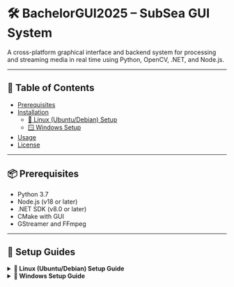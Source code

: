 # 🛠️ BachelorGUI2025 – SubSea GUI System

A cross-platform graphical interface and backend system for processing and streaming media in real time using Python, OpenCV, .NET, and Node.js.

---

## 📖 Table of Contents

- [Prerequisites](#-prerequisites)
- [Installation](#-installation)
  - [🐧 Linux (Ubuntu/Debian) Setup](#linux-ubuntudebian-setup)
  - [🪟 Windows Setup](#windows-setup)
- [Usage](#-usage)
- [License](#-license)

---

## 📦 Prerequisites

- Python 3.7
- Node.js (v18 or later)
- .NET SDK (v8.0 or later)
- CMake with GUI
- GStreamer and FFmpeg

---

## 🧰 Setup Guides

<details>
<summary><strong>🔧 Linux (Ubuntu/Debian) Setup Guide</strong></summary>

### Linux (Ubuntu/Debian) Setup

1. Download the GUI project from the repository.

2. Open a terminal and run the following commands (Skip any step you've already completed):

   ```bash
   sudo apt update
   sudo apt install -y software-properties-common
   sudo add-apt-repository ppa:deadsnakes/ppa
   sudo apt update
   sudo apt-get install python3.7 python3.7-venv python3.7-distutils python3.7-dev python3.7-numpy
   sudo apt-get install libsrtp2-dev
   sudo apt-get install gcc g++
   ```

3. Install GTK, camera, and media support:

   ```bash
   sudo apt-get install libavcodec-dev libavformat-dev libswscale-dev
   sudo apt-get install libgstreamer-plugins-base1.0-dev libgstreamer1.0-dev
   sudo apt-get install libgtk-3-dev
   sudo apt-get install libpng-dev
   sudo apt-get install libjpeg-dev
   sudo apt-get install libopenexr-dev
   sudo apt-get install libtiff-dev
   sudo apt-get install libwebp-dev
   ```

4. Verify Python version:

   ```bash
   python3.7 --version
   ```

5. Navigate to the project backend:

   ```bash
   cd BachelorGUI2025/Backend
   ```

6. Create and activate a virtual environment:

   ```bash
   python3.7 -m venv myenv
   source myenv/bin/activate
   ```

7. Navigate to the Python scripts:

   ```bash
   cd PythonScripts
   ```

8. Install Python dependencies:

   ```bash
   pip install -r requirements.txt
   ```

9. Install GStreamer:

   ```bash
   sudo apt install gstreamer1.0-tools gstreamer1.0-plugins-base \
   gstreamer1.0-plugins-good gstreamer1.0-plugins-bad \
   gstreamer1.0-plugins-ugly gstreamer1.0-libav \
   libgstreamer1.0-dev
   ```

10. Install FFmpeg:

    ```bash
    sudo apt install ffmpeg
    ```

11. Manually compile OpenCV:

    - Install CMake and CMake GUI:

      ```bash
      sudo apt-get install cmake
      sudo apt-get install cmake-qt-gui
      ```

    - To open CMake later:

      ```bash
      cmake-gui
      ```

    - Download and set up OpenCV 4.7.0 and Contrib:

      ```bash
      mkdir ~/opencv_build && cd ~/opencv_build
      git clone -b 4.7.0 https://github.com/opencv/opencv.git
      git clone -b 4.7.0 https://github.com/opencv/opencv_contrib.git
      cd opencv
      mkdir build && cd build
      ```

    - Open CMake GUI **from a terminal where the virtual environment is active**.

    - In CMake GUI:
        - Set the source code path to the `opencv` folder.
        - Set the build path to the `opencv/build` folder.
        - Add `OPENCV_EXTRA_MODULES_PATH` pointing to `opencv_contrib/modules`.

    - Click **Configure** and verify the GStreamer and Python fields are set correctly.

    > 🖼️ *Insert image here: opencv_linux2.png* (Example of correct CMake configuration)

    - Choose the generator (e.g., `Unix Makefiles`).

    - Build OpenCV:

      ```bash
      make -j4
      ```

    - Install OpenCV:

      ```bash
      sudo make install
      ```

    - Copy the `cv2` folder to your virtual environment:

      ```bash
      cp -r cv2 ~/BachelorGUI2025/Backend/myenv/lib/site-packages
      ```

    - Verify installation:

      ```bash
      python -c "import cv2; print(cv2.__version__)"
      ```

12. Install Node.js, npm, and .NET 8:

    ```bash
    sudo apt install nodejs npm
    sudo apt install dotnet-sdk-8.0
    ```

13. Build and run the backend:

    ```bash
    cd Backend
    dotnet restore
    dotnet build
    dotnet run
    ```

14. Start the frontend:

    ```bash
    cd ../GUI-Frontend
    npm i
    npm start
    ```

</details>

<details>
<summary><strong>🔧 Windows Setup Guide</strong></summary>

### Windows Setup

1. **Download the GUI project from the UiS SubSea repo on Github:**
   - Link: [Your Repo Link Here](https://github.com/UiS-SubSea/your-repo-name)

2. **Download Python version 3.7.0**
   - Go to the [Python 3.7.0 Release Page](https://www.python.org/downloads/release/python-370/)
   - Download the installer for your Windows version (e.g. *Windows x86-64 executable installer*).
   - Install Python and **ensure** the "Add Python to PATH" option is **checked** during installation.

3. **Install NumPy in Python 3.7** (needed to compile OpenCV).

4. **Open the folder `BachelorGUI2025\Backend` in a terminal.**

5. **Create a virtual environment:**
   ```bash
   python3.7 -m venv myenv
   ```

6. **Activate the virtual environment:**
   ```bash
   .\myenv\Scripts\activate
   ```
   - To deactivate:
     ```bash
     deactivate
     ```

7. **Navigate to the PythonScripts folder:**
   ```bash
   cd PythonScripts
   ```

8. **Install dependencies:**
   ```bash
   pip install -r requirements.txt
   ```

9. **Manually compile OpenCV with GStreamer support:**

   - **Download and install CMake 4.0.0** from the [CMake Download Page](https://cmake.org/download/)
   - Choose: `cmake-4.0.0-windows-x86_64.msi`

   - **Download OpenCV 4.7.0 and OpenCV Contrib**, and create a `build` folder inside the OpenCV directory.

   - **Install GStreamer 1.24.12**:
     - [GStreamer 1.24.12 (MSVC) Download Page](https://gstreamer.freedesktop.org/data/pkg/windows/1.24.12/msvc/)
     - Download and install both:
       - `gstreamer-1.0-msvc-x86_64-1.24.12.msi`
       - `gstreamer-1.0-devel-msvc-x86_64-1.24.12.msi`
     - Add the GStreamer `bin` folder to your system PATH.

   - **Install FFmpeg** from [FFmpeg Builds](https://www.gyan.dev/ffmpeg/builds/)

   - **Install Visual Studio 2022 (version 17)** from [Visual Studio](https://visualstudio.microsoft.com/)

   - **Compile OpenCV using CMake GUI:**

     1. Open `CMake-gui`
     2. Set "Browse Source..." to the OpenCV folder.
     3. Set "Browse Build..." to the `build` folder.

    <img src="assets/images/tut01.png" alt="Step 1-3 in CMake" width="600"/>

     4. Click **Configure**, choose *Visual Studio 17*, then **Finish**.

     <div align="center">
       <img src="assets/images/tut02.png" alt="Step 4 compiler selection" width="600"/>
     </div>

     5. Wait for analysis to complete. Red entries will appear.

     6. Expand the `WITH` section, enable necessary features.

     <div align="center">
       <img src="assets/images/tut03.png" alt="WITH configuration 1" width="600"/>
       <img src="assets/images/tut04.png" alt="WITH configuration 2" width="600"/>
     </div>

     7. Expand the `BUILD` section and adjust as needed.

     <div align="center">
       <img src="assets/images/tut05.png" alt="BUILD config 1" width="600"/>
       <img src="assets/images/tut06.png" alt="BUILD config 2" width="600"/>
     </div>

     8. Expand `ENABLE`, disable `ENABLE_SOLUTION_FOLDERS`.

     <div align="center">
       <img src="assets/images/tut07.png" alt="ENABLE configuration" width="600"/>
     </div>

     9. Ensure GStreamer fields are present and set correctly.

     <div align="center">
       <img src="assets/images/tut08.png" alt="GStreamer configuration" width="600"/>
     </div>

     10. Check the `PYTHON3` field paths.

     <div align="center">
       <img src="assets/images/tut09.png" alt="Python3 configuration" width="600"/>
     </div>

     11. Add `OPENCV_EXTRA_MODULES_PATH` pointing to the OpenCV Contrib modules folder.

     12. Click **Configure** again. Scroll the log window to check for `YES` next to GStreamer.

     <div align="center">
       <img src="assets/images/tut11.png" alt="Final configuration result" width="600"/>
     </div>

     13. If all is good, click **Generate**, then **Open Project**.

     14. Set build mode to **Release**.

     15. In Solution Explorer, right-click **Solution** or **ALL_BUILD** → **Build**.

     16. Once done, right-click **INSTALL** and build it. This installs OpenCV-Python.

     <div align="center">
       <img src="assets/images/tut12.png" alt="Visual Studio Build steps" width="600"/>
     </div>

     17. Copy the `cv2` folder from OpenCV into your virtual environment:
     ```
     BachelorGUI2025\Backend\myenv\Lib\site-packages
     ```

     18. **Verify installation:**
     ```bash
     python -c "import cv2; print(cv2.__version__)"
     ```

10. **Install Node.js (v18+), npm, and .NET (v8+):**
    > ⚠️ Replace `sudo apt` with Windows installers — this was meant for Linux.

    - Download [Node.js 18](https://nodejs.org/en/)
    - Install [.NET SDK 8.0](https://dotnet.microsoft.com/en-us/download/dotnet/8.0)

11. **Navigate to the Backend folder and run:**
    ```bash
    dotnet restore
    dotnet build
    ```

12. **Start the backend:**
    ```bash
    dotnet run
    ```

13. **Start the frontend:**

    - Navigate to the `GUI-Frontend` folder.

    - Install dependencies:
      ```bash
      npm i
      ```

    - Start frontend:
      ```bash
      npm start
      ```

</details>

